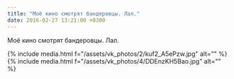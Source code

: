 ```yaml
---
title: "Моё кино смотрят бандеровцы. Лал."
date: 2016-02-27 13:21:00 +0300
---
```


Моё кино смотрят бандеровцы. Лал.


{% include media.html f="/assets/vk_photos/2/kuf2_A5ePzw.jpg" alt="" %}
{% include media.html f="/assets/vk_photos/4/DDEnzKH5Bao.jpg" alt="" %}
